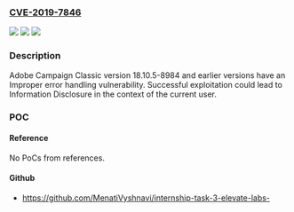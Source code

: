 ### [CVE-2019-7846](https://cve.mitre.org/cgi-bin/cvename.cgi?name=CVE-2019-7846)
![](https://img.shields.io/static/v1?label=Product&message=Adobe%20Campaign&color=blue)
![](https://img.shields.io/static/v1?label=Version&message=Adobe%20Campaign%20Classic%2018.10.5-8984%20and%20earlier%20versions%20&color=brightgreen)
![](https://img.shields.io/static/v1?label=Vulnerability&message=Improper%20error%20handling&color=brightgreen)

### Description

Adobe Campaign Classic version 18.10.5-8984 and earlier versions have an Improper error handling vulnerability. Successful exploitation could lead to Information Disclosure in the context of the current user.

### POC

#### Reference
No PoCs from references.

#### Github
- https://github.com/MenatiVyshnavi/internship-task-3-elevate-labs-

